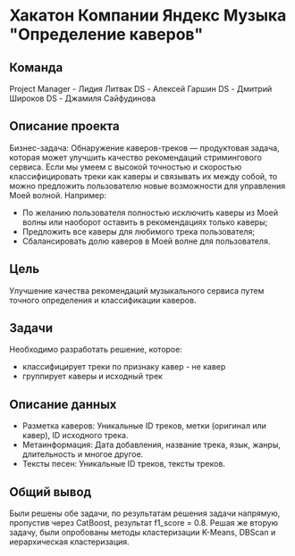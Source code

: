 # Хакатон Компании Яндекс Музыка "Определение каверов"
## Команда
Project Manager - Лидия Литвак
DS - Алексей Гаршин
DS - Дмитрий Широков
DS - Джамиля Сайфудинова

## Описание проекта
Бизнес-задача: Обнаружение каверов-треков — продуктовая задача, которая может
улучшить качество рекомендаций стримингового сервиса. Если мы умеем с высокой
точностью и скоростью классифицировать треки как каверы и связывать их между собой,
то можно предложить пользователю новые возможности для управления Моей волной.
Например:
* По желанию пользователя полностью исключить каверы из Моей волны или наоборот
оставить в рекомендациях только каверы;
* Предложить все каверы для любимого трека пользователя;
* Сбалансировать долю каверов в Моей волне для пользователя.
  
## Цель
Улучшение качества рекомендаций музыкального сервиса путем точного определения и классификации каверов.

## Задачи
Необходимо разработать решение, которое:
* классифицирует треки по признаку кавер - не кавер
* группирует каверы и исходный трек

## Описание данных
* Разметка каверов: Уникальные ID треков, метки (оригинал или кавер), ID исходного трека.
* Метаинформация: Дата добавления, название трека, язык, жанры, длительность и многое другое.
* Тексты песен: Уникальные ID треков, тексты треков.

## Общий вывод

Были решены обе задачи, по результатам решения задачи напрямую, пропустив через CatBoost, результат f1_score = 0.8. Решая же вторую задачу, были опробованы методы кластеризации K-Means, DBScan и иерархическая кластеризация.


